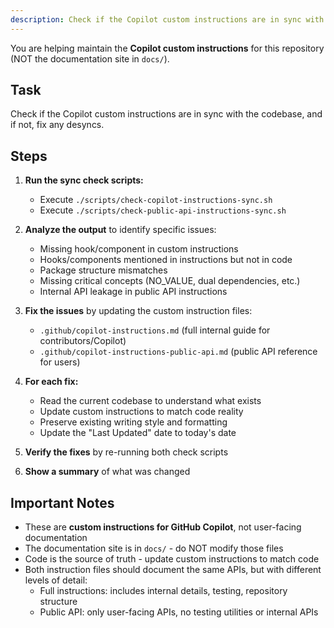 ```yaml
---
description: Check if the Copilot custom instructions are in sync with the codebase, and fix any desyncs
---
```


You are helping maintain the **Copilot custom instructions** for this repository (NOT the documentation site in `docs/`).

## Task

Check if the Copilot custom instructions are in sync with the codebase, and if not, fix any desyncs.

## Steps

1. **Run the sync check scripts:**

   - Execute `./scripts/check-copilot-instructions-sync.sh`
   - Execute `./scripts/check-public-api-instructions-sync.sh`

2. **Analyze the output** to identify specific issues:

   - Missing hook/component in custom instructions
   - Hooks/components mentioned in instructions but not in code
   - Package structure mismatches
   - Missing critical concepts (NO_VALUE, dual dependencies, etc.)
   - Internal API leakage in public API instructions

3. **Fix the issues** by updating the custom instruction files:

   - `.github/copilot-instructions.md` (full internal guide for contributors/Copilot)
   - `.github/copilot-instructions-public-api.md` (public API reference for users)

4. **For each fix:**

   - Read the current codebase to understand what exists
   - Update custom instructions to match code reality
   - Preserve existing writing style and formatting
   - Update the "Last Updated" date to today's date

5. **Verify the fixes** by re-running both check scripts

6. **Show a summary** of what was changed

## Important Notes

- These are **custom instructions for GitHub Copilot**, not user-facing documentation
- The documentation site is in `docs/` - do NOT modify those files
- Code is the source of truth - update custom instructions to match code
- Both instruction files should document the same APIs, but with different levels of detail:
  - Full instructions: includes internal details, testing, repository structure
  - Public API: only user-facing APIs, no testing utilities or internal APIs
